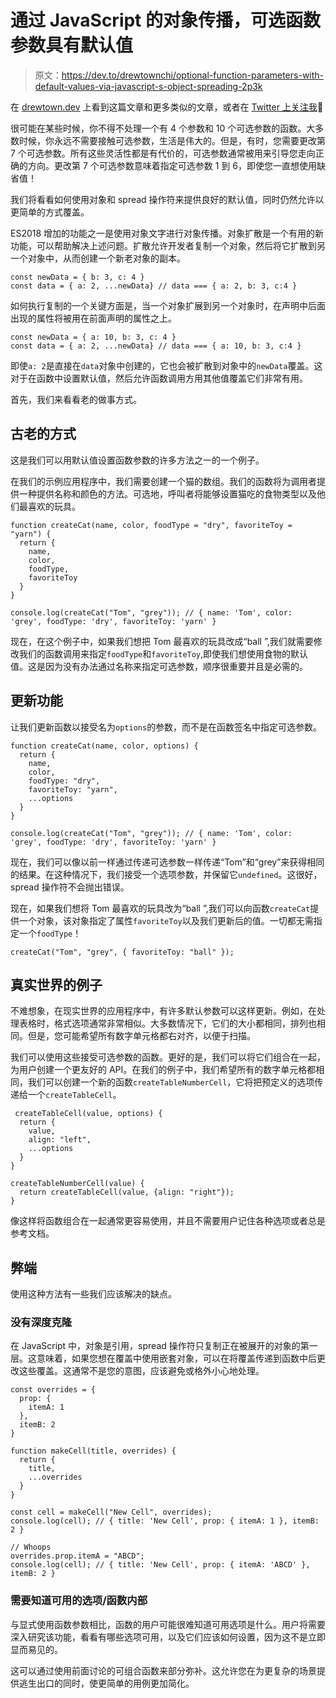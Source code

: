 # 通过 JavaScript 的对象传播，可选函数参数具有默认值

> 原文：<https://dev.to/drewtownchi/optional-function-parameters-with-default-values-via-javascript-s-object-spreading-2p3k>

在 [drewtown.dev](https://www.drewtown.dev) 上看到这篇文章和更多类似的文章，或者在 [Twitter 上关注我](https://twitter.com/drewtown_chi)🐤

很可能在某些时候，你不得不处理一个有 4 个参数和 10 个可选参数的函数。大多数时候，你永远不需要接触可选参数，生活是伟大的。但是，有时，您需要更改第 7 个可选参数。所有这些灵活性都是有代价的，可选参数通常被用来引导您走向正确的方向。更改第 7 个可选参数意味着指定可选参数 1 到 6，即使您一直想使用缺省值！

我们将看看如何使用对象和 spread 操作符来提供良好的默认值，同时仍然允许以更简单的方式覆盖。

ES2018 增加的功能之一是使用对象文字进行对象传播。对象扩散是一个有用的新功能，可以帮助解决上述问题。扩散允许开发者复制一个对象，然后将它扩散到另一个对象中，从而创建一个新老对象的副本。

```
const newData = { b: 3, c: 4 }
const data = { a: 2, ...newData} // data === { a: 2, b: 3, c:4 } 
```

如何执行复制的一个关键方面是，当一个对象扩展到另一个对象时，在声明中后面出现的属性将被用在前面声明的属性之上。

```
const newData = { a: 10, b: 3, c: 4 }
const data = { a: 2, ...newData} // data === { a: 10, b: 3, c:4 } 
```

即使`a: 2`是直接在`data`对象中创建的，它也会被扩散到对象中的`newData`覆盖。这对于在函数中设置默认值，然后允许函数调用方用其他值覆盖它们非常有用。

首先，我们来看看老的做事方式。

## 古老的方式

这是我们可以用默认值设置函数参数的许多方法之一的一个例子。

在我们的示例应用程序中，我们需要创建一个猫的数组。我们的函数将为调用者提供一种提供名称和颜色的方法。可选地，呼叫者将能够设置猫吃的食物类型以及他们最喜欢的玩具。

```
function createCat(name, color, foodType = "dry", favoriteToy = "yarn") {
  return {
    name,
    color,
    foodType,
    favoriteToy
  }
} 

console.log(createCat("Tom", "grey")); // { name: 'Tom', color: 'grey', foodType: 'dry', favoriteToy: 'yarn' } 
```

现在，在这个例子中，如果我们想把 Tom 最喜欢的玩具改成“ball ”,我们就需要修改我们的函数调用来指定`foodType`和`favoriteToy`,即使我们想使用食物的默认值。这是因为没有办法通过名称来指定可选参数，顺序很重要并且是必需的。

## 更新功能

让我们更新函数以接受名为`options`的参数，而不是在函数签名中指定可选参数。

```
function createCat(name, color, options) {
  return {
    name,
    color,
    foodType: "dry",
    favoriteToy: "yarn",
    ...options
  }
} 

console.log(createCat("Tom", "grey")); // { name: 'Tom', color: 'grey', foodType: 'dry', favoriteToy: 'yarn' } 
```

现在，我们可以像以前一样通过传递可选参数一样传递“Tom”和“grey”来获得相同的结果。在这种情况下，我们接受一个选项参数，并保留它`undefined`。这很好，spread 操作符不会抛出错误。

现在，如果我们想将 Tom 最喜欢的玩具改为“ball ”,我们可以向函数`createCat`提供一个对象，该对象指定了属性`favoriteToy`以及我们更新后的值。一切都无需指定一个`foodType`！

```
createCat("Tom", "grey", { favoriteToy: "ball" }); 
```

## 真实世界的例子

不难想象，在现实世界的应用程序中，有许多默认参数可以这样更新。例如，在处理表格时，格式选项通常非常相似。大多数情况下，它们的大小都相同，排列也相同。但是，您可能希望所有数字单元格都右对齐，以便于扫描。

我们可以使用这些接受可选参数的函数。更好的是，我们可以将它们组合在一起，为用户创建一个更友好的 API。在我们的例子中，我们希望所有的数字单元格都相同，我们可以创建一个新的函数`createTableNumberCell`，它将把预定义的选项传递给一个`createTableCell`。

```
 createTableCell(value, options) {
  return {
    value,
    align: "left",
    ...options
  }
}

createTableNumberCell(value) {
  return createTableCell(value, {align: "right"});
} 
```

像这样将函数组合在一起通常更容易使用，并且不需要用户记住各种选项或者总是参考文档。

## 弊端

使用这种方法有一些我们应该解决的缺点。

### 没有深度克隆

在 JavaScript 中，对象是引用，spread 操作符只复制正在被展开的对象的第一层。这意味着，如果您想在覆盖中使用嵌套对象，可以在将覆盖传递到函数中后更改这些覆盖。这通常不是您的意图，应该避免或格外小心地处理。

```
const overrides = {
  prop: {
    itemA: 1
  },
  itemB: 2
}

function makeCell(title, overrides) {
  return {
    title,
    ...overrides
  }
}

const cell = makeCell("New Cell", overrides);
console.log(cell); // { title: 'New Cell', prop: { itemA: 1 }, itemB: 2 }

// Whoops
overrides.prop.itemA = "ABCD";
console.log(cell); // { title: 'New Cell', prop: { itemA: 'ABCD' }, itemB: 2 } 
```

### 需要知道可用的选项/函数内部

与显式使用函数参数相比，函数的用户可能很难知道可用选项是什么。用户将需要深入研究该功能，看看有哪些选项可用，以及它们应该如何设置，因为这不是立即显而易见的。

这可以通过使用前面讨论的可组合函数来部分弥补。这允许您在为更复杂的场景提供逃生出口的同时，使更简单的用例更加简化。